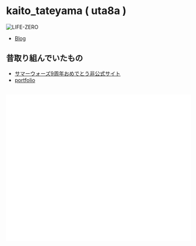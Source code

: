 # kaito\_tateyama ( uta8a )

![LIFE-ZERO](https://img.shields.io/badge/LIFE-ZERO-blue)

- [Blog](https://www.blog.uta8a.net)

## 昔取り組んでいたもの
- [サマーウォーズ9周年おめでとう非公式サイト](https://github.com/uta8a/summer_wars_9th_anniversary)
- [portfolio](https://github.com/uta8a/portfolio)

<div align="center">
	<br>
	<a href="https://github.com/uta8a/uta8a/master/header.svg">
		<img src="header.svg" width="800" height="400">
	</a>
	<br>
</div>
